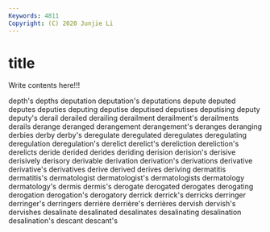 ```yaml
---
Keywords: 4811
Copyright: (C) 2020 Junjie Li
---
```


# title

Write contents here!!!

depth's 
depths 
deputation 
deputation's
deputations 
depute 
deputed 
deputes 
deputies 
deputing 
deputise 
deputised 
deputises 
deputising
deputy 
deputy's 
derail 
derailed 
derailing 
derailment 
derailment's 
derailments 
derails 
derange
deranged 
derangement 
derangement's 
deranges 
deranging 
derbies 
derby 
derby's 
deregulate 
deregulated
deregulates 
deregulating 
deregulation 
deregulation's 
derelict 
derelict's 
dereliction 
dereliction's 
derelicts 
deride
derided 
derides 
deriding 
derision 
derision's 
derisive 
derisively 
derisory 
derivable 
derivation
derivation's 
derivations 
derivative 
derivative's 
derivatives 
derive 
derived 
derives 
deriving 
dermatitis
dermatitis's 
dermatologist 
dermatologist's 
dermatologists 
dermatology 
dermatology's 
dermis 
dermis's 
derogate 
derogated
derogates 
derogating 
derogation 
derogation's 
derogatory 
derrick 
derrick's 
derricks 
derringer 
derringer's
derringers 
derrière 
derrière's 
derrières 
dervish 
dervish's 
dervishes 
desalinate 
desalinated 
desalinates
desalinating 
desalination 
desalination's 
descant 
descant's 
